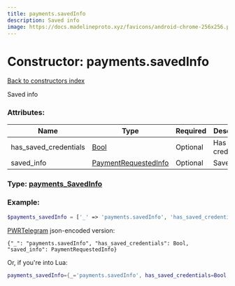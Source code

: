 ```yaml
---
title: payments.savedInfo
description: Saved info
image: https://docs.madelineproto.xyz/favicons/android-chrome-256x256.png
---
```

# Constructor: payments.savedInfo  
[Back to constructors index](index.md)



Saved info

### Attributes:

| Name     |    Type       | Required | Description |
|----------|---------------|----------|-------------|
|has\_saved\_credentials|[Bool](../types/Bool.md) | Optional|Has saved credentials?|
|saved\_info|[PaymentRequestedInfo](../types/PaymentRequestedInfo.md) | Optional|Saved info|



### Type: [payments\_SavedInfo](../types/payments_SavedInfo.md)


### Example:

```php
$payments_savedInfo = ['_' => 'payments.savedInfo', 'has_saved_credentials' => Bool, 'saved_info' => PaymentRequestedInfo];
```  

[PWRTelegram](https://pwrtelegram.xyz) json-encoded version:

```
{"_": "payments.savedInfo", "has_saved_credentials": Bool, "saved_info": PaymentRequestedInfo}
```


Or, if you're into Lua:

```lua
payments_savedInfo={_='payments.savedInfo', has_saved_credentials=Bool, saved_info=PaymentRequestedInfo}

```


